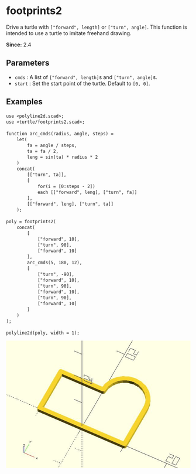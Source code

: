 # footprints2

Drive a turtle with `["forward", length]` or `["turn", angle]`. This function is intended to use a turtle to imitate freehand drawing. 

**Since:** 2.4

## Parameters

- `cmds` : A list of `["forward", length]`s and `["turn", angle]`s.
- `start` : Set the start point of the turtle. Default to `[0, 0]`.

## Examples
	    
	use <polyline2d.scad>;
	use <turtle/footprints2.scad>;
	
	function arc_cmds(radius, angle, steps) = 
		let(
			fa = angle / steps,
			ta = fa / 2,
			leng = sin(ta) * radius * 2
		)
		concat(
			[["turn", ta]],
			[
				for(i = [0:steps - 2])
				each [["forward", leng], ["turn", fa]]
			],
			[["forward", leng], ["turn", ta]]
		);
		
	poly = footprints2(
		concat(
			[
				["forward", 10],
				["turn", 90],
				["forward", 10] 
			], 
			arc_cmds(5, 180, 12),
			[
				["turn", -90],
				["forward", 10],
				["turn", 90],
				["forward", 10],
				["turn", 90],
				["forward", 10]
			]
		)
	);

	polyline2d(poly, width = 1);

![footprints2](images/lib3x-footprints2-1.JPG)


